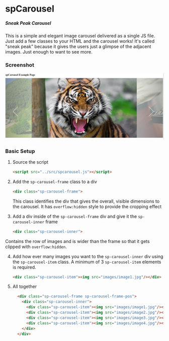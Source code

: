 # spCarousel
##### *Sneak Peak Carousel*

This is a simple and elegant image carousel delivered as a single JS file.  Just add a few classes to your HTML and the carousel works!  It's called "sneak peak" because it gives the users just a glimpse of the adjacent images.  Just enough to want to see more.

### Screenshot
![spCarousel Screenshot](https://raw.githubusercontent.com/matiascodesal/spCarousel/master/screenshot.jpg "spCarousel Screenshot")

### Basic Setup
1. Source the script
   ```html
   <script src="../src/spcarousel.js"></script>
   ```

2. Add the `sp-carousel-frame` class to a div
   ```html
   <div class="sp-carousel-frame">
   ```
   This class identifies the div that gives the overall, visible dimensions to the carousel.  It has `overflow:hidden` style to provide the cropping effect

3. Add a div inside of the `sp-carousel-frame` div and give it the `sp-carousel-inner` frame
   ```html
   <div class="sp-carousel-inner">
   ```
  Contains the row of images and is wider than the frame so that it gets clipped with `overflow:hidden`.

4. Add how ever many images you want to the `sp-carousel-inner` div using the `sp-carousel-item` class.  A minimum of 3 `sp-carousel-item` elements is required.  
   ```html
   <div class="sp-carousel-item"><img src="images/image1.jpg"/></div>
   ```
5. All together

   ```html
     <div class="sp-carousel-frame sp-carousel-frame-pos">    
       <div class="sp-carousel-inner">   
         <div class="sp-carousel-item"><img src="images/image1.jpg"/></div>   
         <div class="sp-carousel-item"><img src="images/image2.jpg"/></div>   
         <div class="sp-carousel-item"><img src="images/image3.jpg"/></div>   
         <div class="sp-carousel-item"><img src="images/image4.jpg"/></div>   
       </div>   
     </div> 
   ```   
